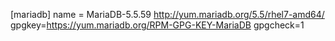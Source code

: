 [mariadb]
name = MariaDB-5.5.59
http://yum.mariadb.org/5.5/rhel7-amd64/
gpgkey=https://yum.mariadb.org/RPM-GPG-KEY-MariaDB
gpgcheck=1